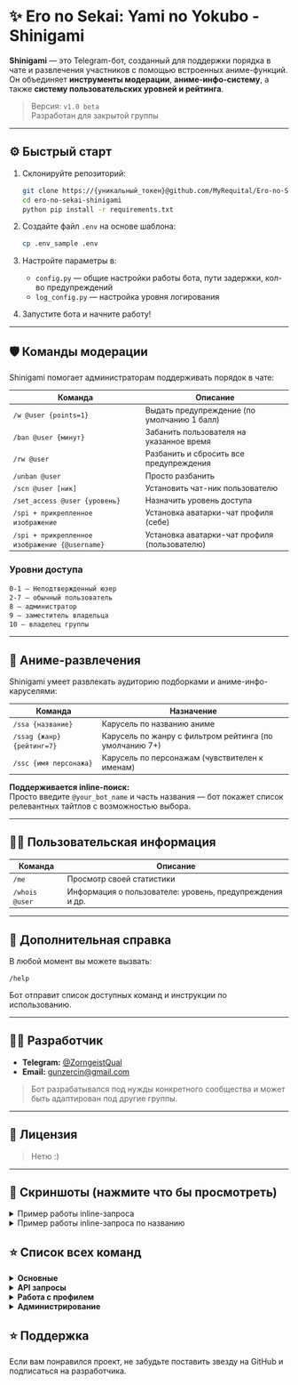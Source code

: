 # ✨ Ero no Sekai: Yami no Yokubo - Shinigami

**Shinigami** — это Telegram-бот, созданный для поддержки порядка в чате и развлечения участников с помощью встроенных аниме-функций.  
Он объединяет **инструменты модерации**, **аниме-инфо-систему**, а также **систему пользовательских уровней и рейтинга**.

> Версия: `v1.0 beta`  
> Разработан для закрытой группы  

---

## ⚙️ Быстрый старт

1. Склонируйте репозиторий:
   ```bash
   git clone https://{уникальный_токен}@github.com/MyRequital/Ero-no-Sekai-Shinigami.git
   cd ero-no-sekai-shinigami
   python pip install -r requirements.txt
   ``` 

2. Создайте файл `.env` на основе шаблона:
   ```bash
   cp .env_sample .env
   ```

3. Настройте параметры в:
   - `config.py` — общие настройки работы бота, пути задержки, кол-во предупреждений
   - `log_config.py` — настройка уровня логирования
   

4. Запустите бота и начните работу!

---

## 🛡️ Команды модерации

Shinigami помогает администраторам поддерживать порядок в чате:

| Команда                                        | Описание                                      |
|------------------------------------------------|-----------------------------------------------|
| `/w @user {points=1}`                          | Выдать предупреждение (по умолчанию 1 балл)   |
| `/ban @user {минут}`                           | Забанить пользователя на указанное время      |
| `/rw @user`                                    | Разбанить и сбросить все предупреждения       |
| `/unban @user`                                 | Просто разбанить                              |
| `/scn @user [ник]`                             | Установить чат-ник пользователю               |
| `/set_access @user {уровень}`                  | Назначить уровень доступа                     |
| `/spi + прикрепленное изображение`             | Установка аватарки-чат профиля (себе)         |
| `/spi + прикрепленное изображение {@username}` | Установка аватарки-чат профиля (пользователю) |


### Уровни доступа

```
0-1 — Неподтвержденный юзер
2-7 — обычный пользователь  
8 — администратор  
9 — заместитель владельца  
10 — владелец группы
```

---

## 🎌 Аниме-развлечения

Shinigami умеет развлекать аудиторию подборками и аниме-инфо-каруселями:

| Команда                    | Назначение                                               |
|----------------------------|----------------------------------------------------------|
| `/ssa {название}`          | Карусель по названию аниме                               |
| `/ssag {жанр} {рейтинг=7}` | Карусель по жанру с фильтром рейтинга (по умолчанию 7+)  |
| `/ssc {имя персонажа}`     | Карусель по персонажам (чувствителен к именам)           |

**Поддерживается inline-поиск:**  
Просто введите `@your_bot_name` и часть названия — бот покажет список релевантных тайтлов с возможностью выбора.

---

## 🧑‍💼 Пользовательская информация

| Команда         | Описание                                                 |
|-----------------|----------------------------------------------------------|
| `/me`           | Просмотр своей статистики                                |
| `/whois @user`  | Информация о пользователе: уровень, предупреждения и др. |

---

## 🧰 Дополнительная справка

В любой момент вы можете вызвать:
```
/help
```
Бот отправит список доступных команд и инструкции по использованию.

---

## 👨‍💻 Разработчик

- **Telegram:** [@ZorngeistQual](https://t.me/ZorngeistQual)  
- **Email:** [gunzercin@gmail.com](mailto:gunzercin@gmail.com)

> Бот разрабатывался под нужды конкретного сообщества и может быть адаптирован под другие группы.

---

## 📝 Лицензия

> Нетю :)

---

## 📌 Скриншоты (нажмите что бы просмотреть)

<details>
  <summary>Пример работы inline-запроса</summary>
  <img src="assets/readme/readme_screenshots/inline_query_example_1.png" width="600"/>
</details>

<details>
  <summary>Пример работы inline-запроса по названию</summary>
  <img src="assets/readme/readme_screenshots/inline_query_example_2.png" width="600"/>
</details>

## ⭐️ Список всех команд
<details>
<summary><strong>Основные</strong></summary>

| **Команда**             | **Описание** |
|-------------------------|--------------|
| **/start**              |              |
| **/help**               |              |
| **/price_list \| /pl**  |              |
| **/buy_rules \| /br**   |              |
| **/free_rules \| /fr**  |              |
| **/policy**             |              |
| **/genres**             |              |
| **/text_quires \| /tq** |              |
| **/quote**              |              |
| **/translate**          |              |
| **/staff**              |              |

</details>

<details>
<summary><strong>API запросы</strong></summary>

| **Команда**               | **Описание** |
|---------------------------|--------------|
| **/anime_quires \| /aq** |              |

   <details>
   <summary><strong>▶ Работа с Shikimori API</strong></summary>
   
   | **Команда** | **Описание** |
   |-------------|--------------|
   | **/ssra**   |              |
   | **/ssa**    |              |
   | **/ssag**   |              |
   | **/ssc**    |              |
   
   </details>
   
   <details>
   <summary><strong>▶ Работа с Anilist API</strong></summary>
   
   | **Команда** | **Описание** |
   |-------------|--------------|
   | **/asra**   |              |
   | **/asa**    |              |
   
   </details>

</details>

<details>
<summary><strong>Работа с профилем</strong></summary>

| **Команда**                    | **Описание** |
|--------------------------------|--------------|
| **/me**                        |              |
| **/whois**                     |              |
| **/set_chat_nickname \| /scn** |              |
| **/set_admin_note \| /san**    |              |
| **/set_profile_icon \| /spi**  |              |

</details>

<details>
<summary><strong>Администрирование</strong></summary>

| **Команда**     | **Описание** |
|-----------------|--------------|
| **/ban**        |              |
| **/unban**      |              |
| **/rw**         |              |
| **/w**          |              |
| **/set_access** |              |

</details>

## ⭐ Поддержка

Если вам понравился проект, не забудьте поставить звезду на GitHub и подписаться на разработчика.
